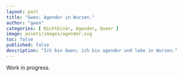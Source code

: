 ```yaml
---
layout: post
title: "Gwen: Agender in Wurzen."
author: "gwen"
categories: [ Nichtbinär, Agender, Queer ]
image: assets/images/agender.svg
toc: false
published: false
description: "Ich bin Gwen; ich bin agender und lebe in Wurzen."
---
```


Work in progress.
